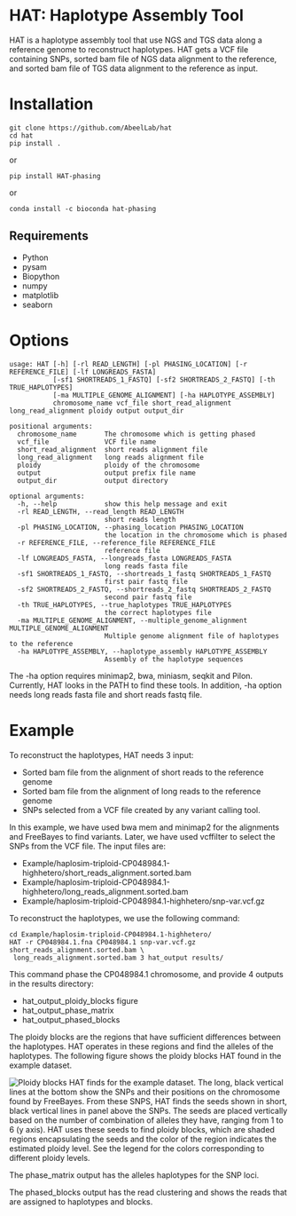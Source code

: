 # HAT: Haplotype Assembly Tool 

HAT is a haplotype assembly tool that use NGS and TGS data along a reference genome to reconstruct haplotypes. 
HAT gets a VCF file containing SNPs, sorted bam file of NGS data alignment to the reference, and sorted bam file of TGS data alignment to the reference as input.


# Installation
```
git clone https://github.com/AbeelLab/hat
cd hat
pip install .
```
or
```
pip install HAT-phasing
```
or
```
conda install -c bioconda hat-phasing
```

## Requirements

- Python
- pysam
- Biopython
- numpy
- matplotlib
- seaborn

# Options

```
usage: HAT [-h] [-rl READ_LENGTH] [-pl PHASING_LOCATION] [-r REFERENCE_FILE] [-lf LONGREADS_FASTA]
           [-sf1 SHORTREADS_1_FASTQ] [-sf2 SHORTREADS_2_FASTQ] [-th TRUE_HAPLOTYPES]
           [-ma MULTIPLE_GENOME_ALIGNMENT] [-ha HAPLOTYPE_ASSEMBLY]
           chromosome_name vcf_file short_read_alignment long_read_alignment ploidy output output_dir

positional arguments:
  chromosome_name       The chromosome which is getting phased
  vcf_file              VCF file name
  short_read_alignment  short reads alignment file
  long_read_alignment   long reads alignment file
  ploidy                ploidy of the chromosome
  output                output prefix file name
  output_dir            output directory

optional arguments:
  -h, --help            show this help message and exit
  -rl READ_LENGTH, --read_length READ_LENGTH
                        short reads length
  -pl PHASING_LOCATION, --phasing_location PHASING_LOCATION
                        the location in the chromosome which is phased
  -r REFERENCE_FILE, --reference_file REFERENCE_FILE
                        reference file
  -lf LONGREADS_FASTA, --longreads_fasta LONGREADS_FASTA
                        long reads fasta file
  -sf1 SHORTREADS_1_FASTQ, --shortreads_1_fastq SHORTREADS_1_FASTQ
                        first pair fastq file
  -sf2 SHORTREADS_2_FASTQ, --shortreads_2_fastq SHORTREADS_2_FASTQ
                        second pair fastq file
  -th TRUE_HAPLOTYPES, --true_haplotypes TRUE_HAPLOTYPES
                        the correct haplotypes file
  -ma MULTIPLE_GENOME_ALIGNMENT, --multiple_genome_alignment MULTIPLE_GENOME_ALIGNMENT
                        Multiple genome alignment file of haplotypes to the reference
  -ha HAPLOTYPE_ASSEMBLY, --haplotype_assembly HAPLOTYPE_ASSEMBLY
                        Assembly of the haplotype sequences
```

The -ha option requires minimap2, bwa, miniasm, seqkit and Pilon.  Currently, HAT looks in the PATH to find these tools. In addition, -ha option needs long reads fasta file and short reads fastq file.

# Example

To reconstruct the haplotypes, HAT needs 3 input:

- Sorted bam file from the alignment of short reads to the reference genome
- Sorted bam file from the alignment of long reads to the reference genome
- SNPs selected from a VCF file created by any variant calling tool.

In this example, we have used bwa mem and minimap2 for the alignments and FreeBayes to find variants. Later, we have used vcffilter to select the SNPs from the VCF file. The input files are:

- Example/haplosim-triploid-CP048984.1-highhetero/short_reads_alignment.sorted.bam
- Example/haplosim-triploid-CP048984.1-highhetero/long_reads_alignment.sorted.bam
- Example/haplosim-triploid-CP048984.1-highhetero/snp-var.vcf.gz

To reconstruct the haplotypes, we use the following command:

```
cd Example/haplosim-triploid-CP048984.1-highhetero/
HAT -r CP048984.1.fna CP048984.1 snp-var.vcf.gz short_reads_alignment.sorted.bam \
 long_reads_alignment.sorted.bam 3 hat_output results/
```

This command phase the CP048984.1 chromosome, and provide 4 outputs in the results directory:

- hat_output_ploidy_blocks figure
- hat_output_phase_matrix
- hat_output_phased_blocks

The ploidy blocks are the regions that have sufficient differences between the haplotypes. HAT operates in these regions and find the alleles of the haplotypes. The following figure shows the ploidy blocks HAT found in the example dataset.

![Ploidy blocks HAT finds for the example dataset. The long, black vertical lines at the bottom show
the SNPs and their positions on the chromosome found by FreeBayes. From these SNPS, HAT finds the seeds shown in short, black vertical lines in panel above the SNPs. The seeds are
placed vertically based on the number of combination of alleles they have, ranging from 1 to 6 (y axis). HAT uses these seeds to find ploidy blocks, which are shaded regions encapsulating
the seeds and the color of the region indicates the estimated ploidy level. See the legend for the colors corresponding to different ploidy levels.](Example/haplosim-triploid-CP048984.1-highhetero/results/ploidy_blocks.png "")


 The phase_matrix output has the alleles haplotypes for the SNP loci.

The phased_blocks output has the read clustering and shows the reads that are assigned to haplotypes and blocks.
